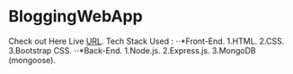 # BloggingWebApp
Check out Here Live [URL](https://obscure-chamber-63610.herokuapp.com).
Tech Stack Used :
⋅⋅*Front-End.
1.HTML.
2.CSS.
3.Bootstrap CSS.
⋅⋅*Back-End.
1.Node.js.
2.Express.js. 
3.MongoDB (mongoose).
